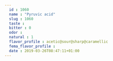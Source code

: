 ```yaml
---
  id : 1060
  name : "Pyruvic acid"
  slug : 1060
  taste : 
  bitter : 0
  odor : 
  natural : 1
  flavor_profile : acetic@sour@sharp@caramellic
  fema_flavor_profile : 
  date : 2019-03-26T08:47:11+01:00
---
```



